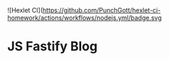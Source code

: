 ![Hexlet CI](https://github.com/PunchGott/hexlet-ci-homework/actions/workflows/nodejs.yml/badge.svg

# JS Fastify Blog
